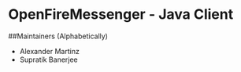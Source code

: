 OpenFireMessenger - Java Client
========

##Maintainers (Alphabetically)
* Alexander Martinz
* Supratik Banerjee
